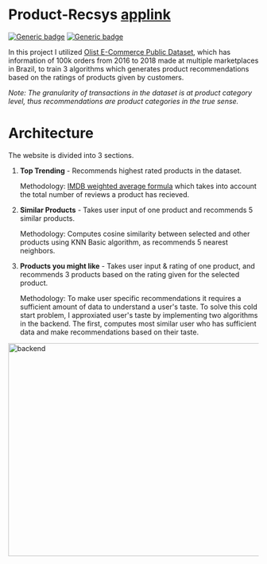 # Product-Recsys <a href="http://product-recsys.herokuapp.com/">applink</a>
[![Generic badge](https://img.shields.io/badge/Python-3.7.6-<COLOR>.svg)](https://shields.io/) [![Generic badge](https://img.shields.io/badge/License-MIT-<COLOR>.svg)](https://shields.io/) 

In this project I utilized [Olist E-Commerce Public Dataset](https://www.kaggle.com/olistbr/brazilian-ecommerce), which has information of 100k orders from 2016 to 2018 made at multiple marketplaces in Brazil, to train 3 algorithms which generates product recommendations based on the ratings of products given by customers.

*Note: The granularity of transactions in the dataset is at product category level, thus recommendations are product categories in the true sense.*

# Architecture
The website is divided into 3 sections.
1. **Top Trending** - Recommends highest rated products in the dataset.

      Methodology:
      [IMDB weighted average formula](https://help.imdb.com/article/imdb/track-movies-tv/ratings-faq/G67Y87TFYYP6TWAV#calculatetop) which takes into account the total number of reviews a product has recieved.

2. **Similar Products** - Takes user input of one product and recommends 5 similar products.

      Methodology:
      Computes cosine similarity between selected and other products using KNN Basic algorithm, as recommends 5 nearest neighbors.

3. **Products you might like** - Takes user input & rating of one product, and recommends 3 products based on the rating given for the selected product.

      Methodology:
      To make user specific recommendations it requires a sufficient amount of data to understand a user's taste. To solve this cold start problem, I approxiated user's taste by implementing two algorithms in the backend. The first, computes most similar user who has sufficient data and make recommendations based on their taste.

<img src="https://github.com/abhijitpai000/product_recommendation_system/blob/main/figures/backend_architecture.png?raw=true" alt="backend" width="918" height="429"/>

